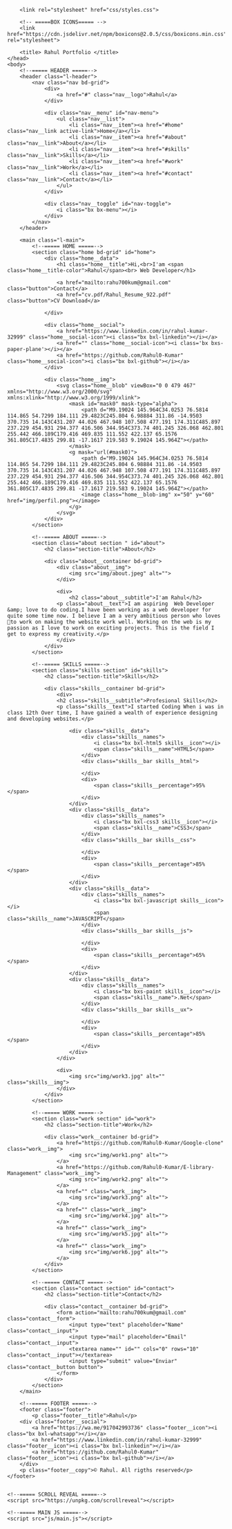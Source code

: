 <!DOCTYPE html>
<html lang="en">
    <head>
        <meta charset="UTF-8">
        <meta name="viewport" content="width=device-width, initial-scale=1.0">

        <link rel="stylesheet" href="css/styles.css">

        <!-- =====BOX ICONS===== -->
        <link href="https://cdn.jsdelivr.net/npm/boxicons@2.0.5/css/boxicons.min.css" rel="stylesheet">

        <title> Rahul Portfolio </title>
    </head>
    <body>
        <!--===== HEADER =====-->
        <header class="l-header">
            <nav class="nav bd-grid">
                <div>
                    <a href="#" class="nav__logo">Rahul</a>
                </div>

                <div class="nav__menu" id="nav-menu">
                    <ul class="nav__list">
                        <li class="nav__item"><a href="#home" class="nav__link active-link">Home</a></li>
                        <li class="nav__item"><a href="#about" class="nav__link">About</a></li>
                        <li class="nav__item"><a href="#skills" class="nav__link">Skills</a></li>
                        <li class="nav__item"><a href="#work" class="nav__link">Work</a></li>
                        <li class="nav__item"><a href="#contact" class="nav__link">Contact</a></li>
                    </ul>
                </div>

                <div class="nav__toggle" id="nav-toggle">
                    <i class="bx bx-menu"></i>
                </div>
            </nav>
        </header>

        <main class="l-main">
            <!--===== HOME =====-->
            <section class="home bd-grid" id="home">
                <div class="home__data">
                    <h1 class="home__title">Hi,<br>I'am <span class="home__title-color">Rahul</span><br> Web Developer</h1>

                    <a href="mailto:rahu700kum@gmail.com" class="button">Contact</a>
                    <a href="cv.pdf/Rahul_Resume_922.pdf" class="button">CV Download</a>
            
                </div>

                <div class="home__social">
                    <a href="https://www.linkedin.com/in/rahul-kumar-32999" class="home__social-icon"><i class="bx bxl-linkedin"></i></a>
                    <a href="" class="home__social-icon"><i class='bx bxs-paper-plane'></i></a>
                    <a href="https://github.com/Rahul0-Kumar" class="home__social-icon"><i class="bx bxl-github"></i></a>
                </div>

                <div class="home__img">
                    <svg class="home__blob" viewBox="0 0 479 467" xmlns="http://www.w3.org/2000/svg" xmlns:xlink="http://www.w3.org/1999/xlink">
                        <mask id="mask0" mask-type="alpha">
                            <path d="M9.19024 145.964C34.0253 76.5814 114.865 54.7299 184.111 29.4823C245.804 6.98884 311.86 -14.9503 370.735 14.143C431.207 44.026 467.948 107.508 477.191 174.311C485.897 237.229 454.931 294.377 416.506 344.954C373.74 401.245 326.068 462.801 255.442 466.189C179.416 469.835 111.552 422.137 65.1576 361.805C17.4835 299.81 -17.1617 219.583 9.19024 145.964Z"></path>
                        </mask>
                        <g mask="url(#mask0)">
                            <path d="M9.19024 145.964C34.0253 76.5814 114.865 54.7299 184.111 29.4823C245.804 6.98884 311.86 -14.9503 370.735 14.143C431.207 44.026 467.948 107.508 477.191 174.311C485.897 237.229 454.931 294.377 416.506 344.954C373.74 401.245 326.068 462.801 255.442 466.189C179.416 469.835 111.552 422.137 65.1576 361.805C17.4835 299.81 -17.1617 219.583 9.19024 145.964Z"></path>
                            <image class="home__blob-img" x="50" y="60" href="img/perfil.png"></image>
                        </g>
                    </svg>
                </div>
            </section>

            <!--===== ABOUT =====-->
            <section class="about section " id="about">
                <h2 class="section-title">About</h2>

                <div class="about__container bd-grid">
                    <div class="about__img">
                        <img src="img/about.jpeg" alt="">
                    </div>
                    
                    <div>
                        <h2 class="about__subtitle">I'am Rahul</h2>
                    <p class="about__text">I am aspiring  Web Developer &amp; love to do coding.I have been working as a web developer for quite some time now. I believe I am a very ambitious person who loves 💖to work on making the website work well. Working on the web is my passion as I love to work on exciting projects. This is the field I get to express my creativity.</p>            
                    </div>                                   
                </div>
            </section>

            <!--===== SKILLS =====-->
            <section class="skills section" id="skills">
                <h2 class="section-title">Skills</h2>

                <div class="skills__container bd-grid">          
                    <div>  
                    <h2 class="skills__subtitle">Profesional Skills</h2>
                    <p class="skills__text">I started Coding When i was in class 12th Over time, I have gained a wealth of experience designing and developing websites.</p>

                        <div class="skills__data">
                            <div class="skills__names">
                                <i class="bx bxl-html5 skills__icon"></i>
                                <span class="skills__name">HTML5</span>
                            </div>
                            <div class="skills__bar skills__html">

                            </div>
                            <div>
                                <span class="skills__percentage">95%</span>
                            </div>
                        </div>
                        <div class="skills__data">
                            <div class="skills__names">
                                <i class="bx bxl-css3 skills__icon"></i>
                                <span class="skills__name">CSS3</span>
                            </div>
                            <div class="skills__bar skills__css">
                                
                            </div>
                            <div>
                                <span class="skills__percentage">85%</span>
                            </div>
                        </div>
                        <div class="skills__data">
                            <div class="skills__names">
                                <i class="bx bxl-javascript skills__icon"></i>
                                <span class="skills__name">JAVASCRIPT</span>
                            </div>
                            <div class="skills__bar skills__js">
                                
                            </div>
                            <div>
                                <span class="skills__percentage">65%</span>
                            </div>
                        </div>
                        <div class="skills__data">
                            <div class="skills__names">
                                <i class="bx bxs-paint skills__icon"></i>
                                <span class="skills__name">.Net</span>
                            </div>
                            <div class="skills__bar skills__ux">
                                
                            </div>
                            <div>
                                <span class="skills__percentage">85%</span>
                            </div>
                        </div>
                    </div>
                    
                    <div>              
                        <img src="img/work3.jpg" alt="" class="skills__img">
                    </div>
                </div>
            </section>

            <!--===== WORK =====-->
            <section class="work section" id="work">
                <h2 class="section-title">Work</h2>

                <div class="work__container bd-grid">
                    <a href="https://github.com/Rahul0-Kumar/Google-clone" class="work__img">
                        <img src="img/work1.png" alt="">
                    </a>
                    <a href="https://github.com/Rahul0-Kumar/E-library-Management" class="work__img">
                        <img src="img/work2.png" alt="">
                    </a>
                    <a href="" class="work__img">
                        <img src="img/work3.png" alt="">
                    </a>
                    <a href="" class="work__img">
                        <img src="img/work4.jpg" alt="">
                    </a>
                    <a href="" class="work__img">
                        <img src="img/work5.jpg" alt="">
                    </a>
                    <a href="" class="work__img">
                        <img src="img/work6.jpg" alt="">
                    </a>
                </div>
            </section>

            <!--===== CONTACT =====-->
            <section class="contact section" id="contact">
                <h2 class="section-title">Contact</h2>

                <div class="contact__container bd-grid">
                    <form action="mailto:rahu700kum@gmail.com" class="contact__form">
                        <input type="text" placeholder="Name" class="contact__input">
                        <input type="mail" placeholder="Email" class="contact__input">
                        <textarea name="" id="" cols="0" rows="10" class="contact__input"></textarea>
                        <input type="submit" value="Enviar" class="contact__button button">
                    </form>
                </div>
            </section>
        </main>

        <!--===== FOOTER =====-->
        <footer class="footer">
            <p class="footer__title">Rahul</p>
        <div class="footer__social">
            <a href="https://wa.me/917042993736" class="footer__icon"><i class="bx bxl-whatsapp"></i></a>
            <a href="https://www.linkedin.com/in/rahul-kumar-32999" class="footer__icon"><i class="bx bxl-linkedin"></i></a>
            <a href="https://github.com/Rahul0-Kumar" class="footer__icon"><i class="bx bxl-github"></i></a>
        </div>
        <p class="footer__copy">© Rahul. All rigths reserved</p>
    </footer>


    <!--===== SCROLL REVEAL =====-->
    <script src="https://unpkg.com/scrollreveal"></script>

    <!--===== MAIN JS =====-->
    <script src="js/main.js"></script>


</body>
</html>
